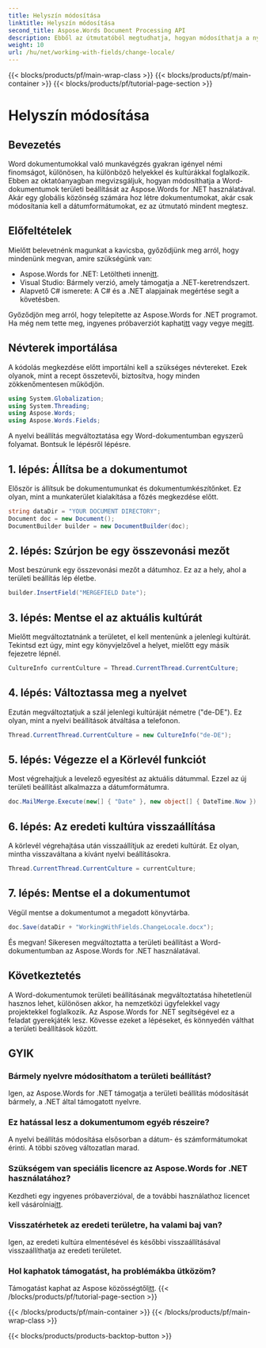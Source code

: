 ```yaml
---
title: Helyszín módosítása
linktitle: Helyszín módosítása
second_title: Aspose.Words Document Processing API
description: Ebből az útmutatóból megtudhatja, hogyan módosíthatja a nyelvi beállítást a Word dokumentumokban az Aspose.Words for .NET használatával. Kiválóan alkalmas nemzetközi ügyfelek és projektek kezelésére.
weight: 10
url: /hu/net/working-with-fields/change-locale/
---
```


{{< blocks/products/pf/main-wrap-class >}}
{{< blocks/products/pf/main-container >}}
{{< blocks/products/pf/tutorial-page-section >}}

# Helyszín módosítása

## Bevezetés

Word dokumentumokkal való munkavégzés gyakran igényel némi finomságot, különösen, ha különböző helyekkel és kultúrákkal foglalkozik. Ebben az oktatóanyagban megvizsgáljuk, hogyan módosíthatja a Word-dokumentumok területi beállítását az Aspose.Words for .NET használatával. Akár egy globális közönség számára hoz létre dokumentumokat, akár csak módosítania kell a dátumformátumokat, ez az útmutató mindent megtesz.

## Előfeltételek

Mielőtt belevetnénk magunkat a kavicsba, győződjünk meg arról, hogy mindenünk megvan, amire szükségünk van:

-  Aspose.Words for .NET: Letöltheti innen[itt](https://releases.aspose.com/words/net/).
- Visual Studio: Bármely verzió, amely támogatja a .NET-keretrendszert.
- Alapvető C# ismerete: A C# és a .NET alapjainak megértése segít a követésben.

 Győződjön meg arról, hogy telepítette az Aspose.Words for .NET programot. Ha még nem tette meg, ingyenes próbaverziót kaphat[itt](https://releases.aspose.com/) vagy vegye meg[itt](https://purchase.aspose.com/buy).

## Névterek importálása

A kódolás megkezdése előtt importálni kell a szükséges névtereket. Ezek olyanok, mint a recept összetevői, biztosítva, hogy minden zökkenőmentesen működjön.

```csharp
using System.Globalization;
using System.Threading;
using Aspose.Words;
using Aspose.Words.Fields;
```

A nyelvi beállítás megváltoztatása egy Word-dokumentumban egyszerű folyamat. Bontsuk le lépésről lépésre.

## 1. lépés: Állítsa be a dokumentumot

Először is állítsuk be dokumentumunkat és dokumentumkészítőnket. Ez olyan, mint a munkaterület kialakítása a főzés megkezdése előtt.

```csharp
string dataDir = "YOUR DOCUMENT DIRECTORY";
Document doc = new Document();
DocumentBuilder builder = new DocumentBuilder(doc);
```

## 2. lépés: Szúrjon be egy összevonási mezőt

Most beszúrunk egy összevonási mezőt a dátumhoz. Ez az a hely, ahol a területi beállítás lép életbe.

```csharp
builder.InsertField("MERGEFIELD Date");
```

## 3. lépés: Mentse el az aktuális kultúrát

Mielőtt megváltoztatnánk a területet, el kell mentenünk a jelenlegi kultúrát. Tekintsd ezt úgy, mint egy könyvjelzővel a helyet, mielőtt egy másik fejezetre lépnél.

```csharp
CultureInfo currentCulture = Thread.CurrentThread.CurrentCulture;
```

## 4. lépés: Változtassa meg a nyelvet

Ezután megváltoztatjuk a szál jelenlegi kultúráját németre ("de-DE"). Ez olyan, mint a nyelvi beállítások átváltása a telefonon.

```csharp
Thread.CurrentThread.CurrentCulture = new CultureInfo("de-DE");
```

## 5. lépés: Végezze el a Körlevél funkciót

Most végrehajtjuk a levelező egyesítést az aktuális dátummal. Ezzel az új területi beállítást alkalmazza a dátumformátumra.

```csharp
doc.MailMerge.Execute(new[] { "Date" }, new object[] { DateTime.Now });
```

## 6. lépés: Az eredeti kultúra visszaállítása

A körlevél végrehajtása után visszaállítjuk az eredeti kultúrát. Ez olyan, mintha visszaváltana a kívánt nyelvi beállításokra.

```csharp
Thread.CurrentThread.CurrentCulture = currentCulture;
```

## 7. lépés: Mentse el a dokumentumot

Végül mentse a dokumentumot a megadott könyvtárba.

```csharp
doc.Save(dataDir + "WorkingWithFields.ChangeLocale.docx");
```

És megvan! Sikeresen megváltoztatta a területi beállítást a Word-dokumentumban az Aspose.Words for .NET használatával.

## Következtetés

A Word-dokumentumok területi beállításának megváltoztatása hihetetlenül hasznos lehet, különösen akkor, ha nemzetközi ügyfelekkel vagy projektekkel foglalkozik. Az Aspose.Words for .NET segítségével ez a feladat gyerekjáték lesz. Kövesse ezeket a lépéseket, és könnyedén válthat a területi beállítások között.

## GYIK

### Bármely nyelvre módosíthatom a területi beállítást?
Igen, az Aspose.Words for .NET támogatja a területi beállítás módosítását bármely, a .NET által támogatott nyelvre.

### Ez hatással lesz a dokumentumom egyéb részeire?
A nyelvi beállítás módosítása elsősorban a dátum- és számformátumokat érinti. A többi szöveg változatlan marad.

### Szükségem van speciális licencre az Aspose.Words for .NET használatához?
 Kezdheti egy ingyenes próbaverzióval, de a további használathoz licencet kell vásárolnia[itt](https://purchase.aspose.com/buy).

### Visszatérhetek az eredeti területre, ha valami baj van?
Igen, az eredeti kultúra elmentésével és későbbi visszaállításával visszaállíthatja az eredeti területet.

### Hol kaphatok támogatást, ha problémákba ütközöm?
 Támogatást kaphat az Aspose közösségtől[itt](https://forum.aspose.com/c/words/8).
{{< /blocks/products/pf/tutorial-page-section >}}

{{< /blocks/products/pf/main-container >}}
{{< /blocks/products/pf/main-wrap-class >}}

{{< blocks/products/products-backtop-button >}}
